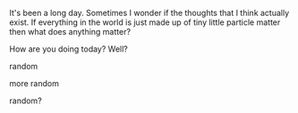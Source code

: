 It's been a long day.
Sometimes I wonder if the thoughts that I think actually exist. If everything in the world is just made up of tiny little particle matter then what does anything matter?

How are you doing today?
Well?

random

more random

random?

